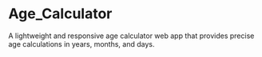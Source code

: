 # Age_Calculator
A lightweight and responsive age calculator web app that provides precise age calculations in years, months, and days.

